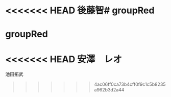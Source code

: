 <<<<<<< HEAD
後藤智# groupRed
=======
# groupRed
<<<<<<< HEAD
安澤　レオ
=======
池田拓武
>>>>>>> 4ac06ff0ca73b4cff0f9c1c5b8235a962b3d2a44

